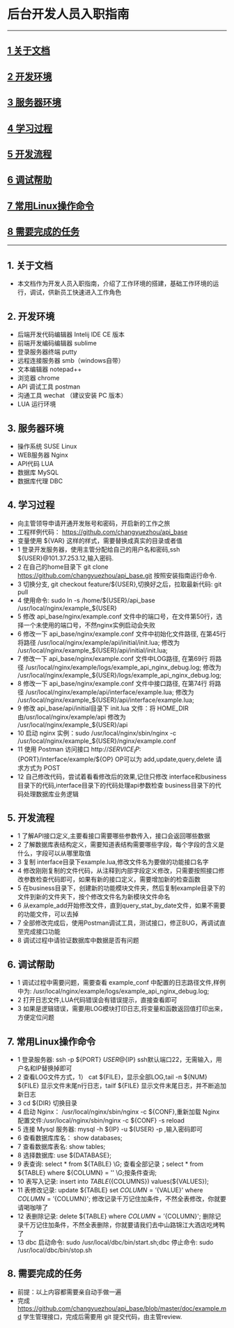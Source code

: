 #  后台开发人员入职指南
-------------------
## [1 关于文档](#about_doc)
## [2 开发环境](#dev_env)
## [3 服务器环境](#service_env)
## [4 学习过程](#study_progress)
## [5 开发流程](#dev_progress)
## [6 调试帮助](#debug_progress)
## [7 常用Linux操作命令](#used_shell)
## [8 需要完成的任务](#do_action)

-------------------
## 1. 关于文档 <a name="about_doc"/>
*   本文档作为开发人员入职指南，介绍了工作环境的搭建，基础工作环境的运行，调试，供新员工快速进入工作角色
   
## 2. 开发环境 <a name="dev_env"/>   
*   后端开发代码编辑器 Intelij IDE CE 版本
*   前端开发编码编辑器 sublime 
*   登录服务器终端  putty
*   远程连接服务器  smb（windows自带）
*   文本编辑器  notepad++
*   浏览器    chrome
*   API 调试工具  postman
*   沟通工具  wechat （建议安装 PC 版本）
*   LUA  运行环境
   
## 3. 服务器环境 <a name="service_env"/>  
*  操作系统     SUSE Linux
*  WEB服务器    Nginx
*  API代码      LUA
*  数据库       MySQL
*  数据库代理    DBC

## 4. 学习过程 <a name="study_progress"/>  
*  向主管领导申请开通开发账号和密码，开启新的工作之旅
*  工程样例代码： https://github.com/changyuezhou/api_base
*  变量使用 ${VAR} 这样的样式，需要替换成真实的目录或者值
*  1 登录开发服务器，使用主管分配给自己的用户名和密码,ssh ${USER}@101.37.253.12,输入密码.
*  2 在自己的home目录下 git clone https://github.com/changyuezhou/api_base.git 按照安装指南运行命令.
*  3 切换分支, git checkout feature/${USER},切换好之后，拉取最新代码: git pull 
*  4 使用命令: sudo ln -s /home/${USER}/api_base /usr/local/nginx/example_${USER}
*  5 修改 api_base/nginx/example.conf 文件中的端口号，在文件第50行，选择一个未使用的端口号，不然nginx实例启动会失败
*  6 修改一下 api_base/nginx/example.conf 文件中初始化文件路径, 在第45行 将路径 /usr/local/nginx/example/api/initial/init.lua; 修改为 /usr/local/nginx/example_${USER}/api/initial/init.lua;
*  7 修改一下 api_base/nginx/example.conf 文件中LOG路径, 在第69行 将路径 /usr/local/nginx/example/logs/example_api_nginx_debug.log; 修改为 /usr/local/nginx/example_${USER}/logs/example_api_nginx_debug.log;
*  8 修改一下 api_base/nginx/example.conf 文件中接口路径, 在第74行 将路径 /usr/local/nginx/example/api/interface/example.lua; 修改为 /usr/local/nginx/example_${USER}/api/interface/example.lua;
*  9 修改 api_base/api/initial目录下 init.lua 文件：将 HOME_DIR 由/usr/local/nginx/example/api 修改为 /usr/local/nginx/example_${USER}/api
*  10 启动 nginx 实例：sudo /usr/local/nginx/sbin/nginx -c /usr/local/nginx/example_${USER}/nginx/example.conf
*  11 使用 Postman 访问接口 http://${SERVICE_IP}:${PORT}/interface/example/${OP} OP可以为 add,update,query,delete
     请求方式为 POST 
*  12 自己修改代码，尝试着看看修改后的效果,记住只修改 interface和business目录下的代码,interface目录下的代码处理api参数检查
     business目录下的代码处理数据库业务逻辑    
     
## 5. 开发流程 <a name="dev_progress"/>
*  1  了解API接口定义,主要看接口需要哪些参数传入，接口会返回哪些数据
*  2  了解数据库表结构定义，需要知道表结构需要哪些字段，每个字段的含义是什么，字段可以从哪里取值
*  3  复制 interface目录下example.lua,修改文件名为要做的功能接口名字
*  4  修改刚刚复制的文件代码，从注释到内部字段定义修改，只需要按照接口修改参数检查代码即可，如果有新的接口定义，需要增加新的检查函数
*  5  在business目录下，创建新的功能模块文件夹，然后复制example目录下的文件到新的文件夹下，按个修改文件名为新模块文件命名
*  6  从example_add开始修改文件，直到query_stat_by_date文件，如果不需要的功能文件，可以去掉
*  7  全部修改完成后，使用Postman调试工具，测试接口，修正BUG，再调试直至完成接口功能
*  8  调试过程中请验证数据库中数据是否有问题      
     
## 6. 调试帮助 <a name="debug_progress"/>     
*  1  调试过程中需要问题，需要查看 example_conf 中配置的日志路径文件,样例中为: /usr/local/nginx/example/logs/example_api_nginx_debug.log;
*  2  打开日志文件,LUA代码错误会有错误提示，直接查看即可
*  3  如果是逻辑错误，需要用LOG模块打印日志,将变量和函数返回值打印出来，方便定位问题

## 7. 常用Linux操作命令 <a name="used_shell"/> 
*  1  登录服务器: ssh -p ${PORT} ${USER}@${IP} ssh默认端口22，无需输入，用户名和IP替换掉即可
*  2  查看LOG文件方式，1） cat ${FILE}，显示全部LOG,tail -n ${NUM} ${FILE} 显示文件末尾n行日志，tailf ${FILE} 显示文件末尾日志，并不断追加新日志
*  3  cd ${DIR} 切换目录
*  4  启动 Nginx： /usr/local/nginx/sbin/nginx -c ${CONF},重新加载 Nginx 配置文件:/usr/local/nginx/sbin/nginx -c ${CONF} -s reload
*  5  连接 Mysql 服务器: mysql -h ${IP} -u ${USER} -p ,输入密码即可
*  6  查看数据库库名： show databases;
*  7  查看数据库表名: show tables;
*  8  选择数据库: use ${DATABASE};
*  9  表查询: select * from ${TABLE} \G; 查看全部记录；select * from ${TABLE} where ${COLUMN} = '' \G;按条件查询;
*  10 表写入记录: insert into ${TABLE} (${COLUMNS}) values(${VALUES});
*  11 表修改记录: update ${TABLE} set ${COLUMN}='${VALUE}' where ${COLUMN}='${COLUMN}'; 修改记录千万记住加条件，不然全表修改，你就要请喝咖啡了
*  12 表删除记录: delete ${TABLE} where ${COLUMN}='${COLUMN}'; 删除记录千万记住加条件，不然全表删除，你就要请我们去中山路锦江大酒店吃烤鸭了
*  13 dbc 启动命令: sudo /usr/local/dbc/bin/start.sh;dbc 停止命令: sudo /usr/local/dbc/bin/stop.sh

## 8. 需要完成的任务 <a name="do_action"/> 
*  前提：以上内容都需要亲自动手做一遍
*  完成 https://github.com/changyuezhou/api_base/blob/master/doc/example.md 学生管理接口，完成后需要用 git 提交代码，由主管review.
